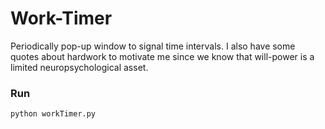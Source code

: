 # Work-Timer

Periodically pop-up window to signal time intervals. I also have some quotes about hardwork to motivate me since we know that will-power is a limited neuropsychological asset.

### Run

```
python workTimer.py
```